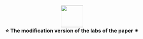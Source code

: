 <h3 align="center">
    <a href="#"><img src="https://readme-typing-svg.herokuapp.com/?font=Roboto+Mono&size=32&width=390&color=46BEA3duration=6600&lines=🔭Lab+Modification🤑" height="70"/></a></br>
    ⭐ The modification version of the labs of the paper ✴
</h3>
